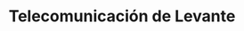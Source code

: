 ---
title: "Telecomunicación de Levante"
url: /constanti/telecomunicacion-de-levante/
shop: mayorista
---
